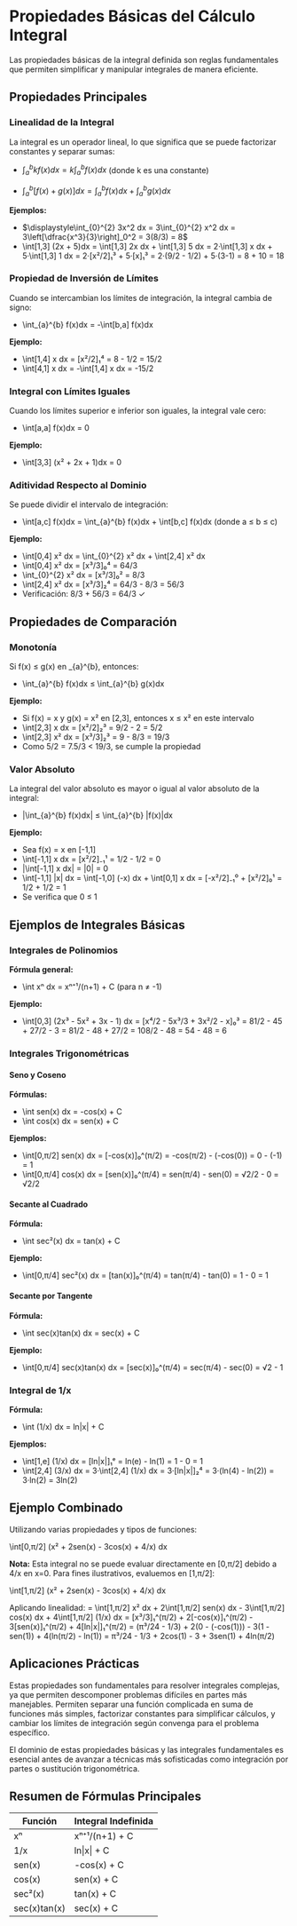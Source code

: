 # Propiedades Básicas del Cálculo Integral

Las propiedades básicas de la integral definida son reglas fundamentales que permiten simplificar y manipular integrales de manera eficiente.

## Propiedades Principales

### Linealidad de la Integral

La integral es un operador lineal, lo que significa que se puede factorizar constantes y separar sumas:

- $\displaystyle\int_{a}^{b} kf(x)dx = k\int_{a}^{b} f(x)dx$ (donde k es una constante)

- $\displaystyle\int_{a}^{b} [f(x) + g(x)]dx = \int_{a}^{b} f(x)dx + \int_{a}^{b} g(x)dx$

**Ejemplos:**
- $\displaystyle\int_{0}^{2} 3x^2 dx = 3\int_{0}^{2} x^2 dx = 3\left[\dfrac{x^3}{3}\right]_0^2 = 3(8/3) = 8$
- \int[1,3] (2x + 5)dx = \int[1,3] 2x dx + \int[1,3] 5 dx = 2·\int[1,3] x dx + 5·\int[1,3] 1 dx = 2·[x²/2]₁³ + 5·[x]₁³ = 2·(9/2 - 1/2) + 5·(3-1) = 8 + 10 = 18

### Propiedad de Inversión de Límites

Cuando se intercambian los límites de integración, la integral cambia de signo:

- \int_{a}^{b} f(x)dx = -\int[b,a] f(x)dx

**Ejemplo:**
- \int[1,4] x dx = [x²/2]₁⁴ = 8 - 1/2 = 15/2
- \int[4,1] x dx = -\int[1,4] x dx = -15/2

### Integral con Límites Iguales

Cuando los límites superior e inferior son iguales, la integral vale cero:

- \int[a,a] f(x)dx = 0

**Ejemplo:**
- \int[3,3] (x² + 2x + 1)dx = 0

### Aditividad Respecto al Dominio

Se puede dividir el intervalo de integración:

- \int[a,c] f(x)dx = \int_{a}^{b} f(x)dx + \int[b,c] f(x)dx (donde a ≤ b ≤ c)

**Ejemplo:**
- \int[0,4] x² dx = \int_{0}^{2} x² dx + \int[2,4] x² dx
- \int[0,4] x² dx = [x³/3]₀⁴ = 64/3
- \int_{0}^{2} x² dx = [x³/3]₀² = 8/3
- \int[2,4] x² dx = [x³/3]₂⁴ = 64/3 - 8/3 = 56/3
- Verificación: 8/3 + 56/3 = 64/3 ✓

## Propiedades de Comparación

### Monotonía

Si f(x) ≤ g(x) en _{a}^{b}, entonces:

- \int_{a}^{b} f(x)dx ≤ \int_{a}^{b} g(x)dx

**Ejemplo:**
- Si f(x) = x y g(x) = x² en [2,3], entonces x ≤ x² en este intervalo
- \int[2,3] x dx = [x²/2]₂³ = 9/2 - 2 = 5/2
- \int[2,3] x² dx = [x³/3]₂³ = 9 - 8/3 = 19/3
- Como 5/2 = 7.5/3 < 19/3, se cumple la propiedad

### Valor Absoluto

La integral del valor absoluto es mayor o igual al valor absoluto de la integral:

- |\int_{a}^{b} f(x)dx| ≤ \int_{a}^{b} |f(x)|dx

**Ejemplo:**
- Sea f(x) = x en [-1,1]
- \int[-1,1] x dx = [x²/2]₋₁¹ = 1/2 - 1/2 = 0
- |\int[-1,1] x dx| = |0| = 0
- \int[-1,1] |x| dx = \int[-1,0] (-x) dx + \int[0,1] x dx = [-x²/2]₋₁⁰ + [x²/2]₀¹ = 1/2 + 1/2 = 1
- Se verifica que 0 ≤ 1

## Ejemplos de Integrales Básicas

### Integrales de Polinomios

**Fórmula general:**
- \int xⁿ dx = xⁿ⁺¹/(n+1) + C (para n ≠ -1)

**Ejemplo:**
- \int[0,3] (2x³ - 5x² + 3x - 1) dx = [x⁴/2 - 5x³/3 + 3x²/2 - x]₀³ = 81/2 - 45 + 27/2 - 3 = 81/2 - 48 + 27/2 = 108/2 - 48 = 54 - 48 = 6

### Integrales Trigonométricas

#### Seno y Coseno

**Fórmulas:**
- \int sen(x) dx = -cos(x) + C
- \int cos(x) dx = sen(x) + C

**Ejemplos:**
- \int[0,π/2] sen(x) dx = [-cos(x)]₀^(π/2) = -cos(π/2) - (-cos(0)) = 0 - (-1) = 1
- \int[0,π/4] cos(x) dx = [sen(x)]₀^(π/4) = sen(π/4) - sen(0) = √2/2 - 0 = √2/2

#### Secante al Cuadrado

**Fórmula:**
- \int sec²(x) dx = tan(x) + C

**Ejemplo:**
- \int[0,π/4] sec²(x) dx = [tan(x)]₀^(π/4) = tan(π/4) - tan(0) = 1 - 0 = 1

#### Secante por Tangente

**Fórmula:**
- \int sec(x)tan(x) dx = sec(x) + C

**Ejemplo:**
- \int[0,π/4] sec(x)tan(x) dx = [sec(x)]₀^(π/4) = sec(π/4) - sec(0) = √2 - 1

### Integral de 1/x

**Fórmula:**
- \int (1/x) dx = ln|x| + C

**Ejemplos:**
- \int[1,e] (1/x) dx = [ln|x|]₁ᵉ = ln(e) - ln(1) = 1 - 0 = 1
- \int[2,4] (3/x) dx = 3·\int[2,4] (1/x) dx = 3·[ln|x|]₂⁴ = 3·(ln(4) - ln(2)) = 3·ln(2) = 3ln(2)

## Ejemplo Combinado

Utilizando varias propiedades y tipos de funciones:

\int[0,π/2] (x² + 2sen(x) - 3cos(x) + 4/x) dx

**Nota:** Esta integral no se puede evaluar directamente en [0,π/2] debido a 4/x en x=0. Para fines ilustrativos, evaluemos en [1,π/2]:

\int[1,π/2] (x² + 2sen(x) - 3cos(x) + 4/x) dx

Aplicando linealidad:
= \int[1,π/2] x² dx + 2\int[1,π/2] sen(x) dx - 3\int[1,π/2] cos(x) dx + 4\int[1,π/2] (1/x) dx
= [x³/3]₁^(π/2) + 2[-cos(x)]₁^(π/2) - 3[sen(x)]₁^(π/2) + 4[ln|x|]₁^(π/2)
= (π³/24 - 1/3) + 2(0 - (-cos(1))) - 3(1 - sen(1)) + 4(ln(π/2) - ln(1))
= π³/24 - 1/3 + 2cos(1) - 3 + 3sen(1) + 4ln(π/2)

## Aplicaciones Prácticas

Estas propiedades son fundamentales para resolver integrales complejas, ya que permiten descomponer problemas difíciles en partes más manejables. Permiten separar una función complicada en suma de funciones más simples, factorizar constantes para simplificar cálculos, y cambiar los límites de integración según convenga para el problema específico.

El dominio de estas propiedades básicas y las integrales fundamentales es esencial antes de avanzar a técnicas más sofisticadas como integración por partes o sustitución trigonométrica.

## Resumen de Fórmulas Principales

| Función      | Integral Indefinida |
| ------------ | ------------------- |
| xⁿ           | xⁿ⁺¹/(n+1) + C      |
| 1/x          | ln\|x\| + C         |
| sen(x)       | -cos(x) + C         |
| cos(x)       | sen(x) + C          |
| sec²(x)      | tan(x) + C          |
| sec(x)tan(x) | sec(x) + C          |